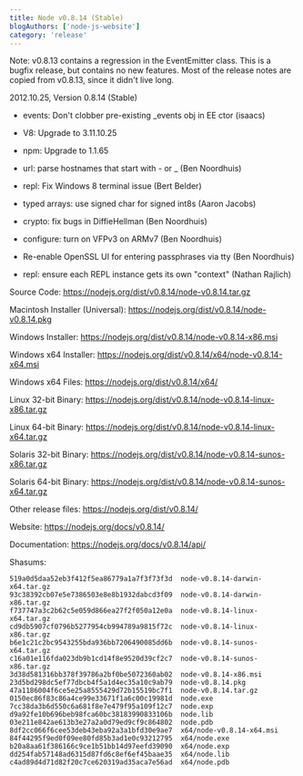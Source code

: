 ```yaml
---
title: Node v0.8.14 (Stable)
blogAuthors: ['node-js-website']
category: 'release'
---
```


Note: v0.8.13 contains a regression in the EventEmitter class. This
is a bugfix release, but contains no new features. Most of the
release notes are copied from v0.8.13, since it didn't live long.

2012.10.25, Version 0.8.14 (Stable)

* events: Don't clobber pre-existing _events obj in EE ctor (isaacs)

* V8: Upgrade to 3.11.10.25

* npm: Upgrade to 1.1.65

* url: parse hostnames that start with - or _ (Ben Noordhuis)

* repl: Fix Windows 8 terminal issue (Bert Belder)

* typed arrays: use signed char for signed int8s (Aaron Jacobs)

* crypto: fix bugs in DiffieHellman (Ben Noordhuis)

* configure: turn on VFPv3 on ARMv7 (Ben Noordhuis)

* Re-enable OpenSSL UI for entering passphrases via tty (Ben Noordhuis)

* repl: ensure each REPL instance gets its own "context" (Nathan Rajlich)

Source Code: https://nodejs.org/dist/v0.8.14/node-v0.8.14.tar.gz

Macintosh Installer (Universal): https://nodejs.org/dist/v0.8.14/node-v0.8.14.pkg

Windows Installer: https://nodejs.org/dist/v0.8.14/node-v0.8.14-x86.msi

Windows x64 Installer: https://nodejs.org/dist/v0.8.14/x64/node-v0.8.14-x64.msi

Windows x64 Files: https://nodejs.org/dist/v0.8.14/x64/

Linux 32-bit Binary: https://nodejs.org/dist/v0.8.14/node-v0.8.14-linux-x86.tar.gz

Linux 64-bit Binary: https://nodejs.org/dist/v0.8.14/node-v0.8.14-linux-x64.tar.gz

Solaris 32-bit Binary: https://nodejs.org/dist/v0.8.14/node-v0.8.14-sunos-x86.tar.gz

Solaris 64-bit Binary: https://nodejs.org/dist/v0.8.14/node-v0.8.14-sunos-x64.tar.gz

Other release files: https://nodejs.org/dist/v0.8.14/

Website: https://nodejs.org/docs/v0.8.14/

Documentation: https://nodejs.org/docs/v0.8.14/api/

Shasums:

```
519a0d5daa52eb3f412f5ea86779a1a7f3f73f3d  node-v0.8.14-darwin-x64.tar.gz
93c38392cb07e5e7386503e8e8b1932dabcd3f09  node-v0.8.14-darwin-x86.tar.gz
f737747a3c2b62c5e059d866ea27f2f050a12e0a  node-v0.8.14-linux-x64.tar.gz
cd9db5907cf0796b5277954cb994789a9815f72c  node-v0.8.14-linux-x86.tar.gz
b6e1c21c2bc9543255bda936bb7206490085dd6b  node-v0.8.14-sunos-x64.tar.gz
c16a01e116fda023db9b1cd14f8e9520d39cf2c7  node-v0.8.14-sunos-x86.tar.gz
3d38d581316bb378f39786a2bf0be5072360ab02  node-v0.8.14-x86.msi
23d5bd298dc5ef77dbcb4f5a1d4ec35a10c9ab79  node-v0.8.14.pkg
47a1186004f6ce5e25a8555429d72b15519bc7f1  node-v0.8.14.tar.gz
0150ec86f83c86a4ce99e33671f1a6c00c19981d  node.exe
7cc38da3b6d550c6a681f8e7e479f95a109f12c7  node.exp
d9a92fe10b696beb98fca60bc38183990833106b  node.lib
03e211e842ae613b3e27a2a0d79ed9cf9c864802  node.pdb
8df2cc066f6cee53deb43eba92a3a1bfd30e9ae7  x64/node-v0.8.14-x64.msi
84f44295f9ed0f09ee80fd85b3ad1e0c93212795  x64/node.exe
b20a8aa61f386166c9ce1b51bb14d97eefd39090  x64/node.exp
dd254fab57148ad6315d87fd6c8ef6ef45baae35  x64/node.lib
c4ad89d4d71d82f20c7ce620319ad35aca7e56ad  x64/node.pdb
```
